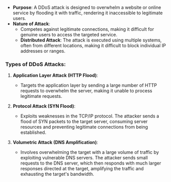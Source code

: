 - **Purpose**: A DDoS attack is designed to overwhelm a website or online service by flooding it with traffic, rendering it inaccessible to legitimate users.
- **Nature of Attack**: 
  - Competes against legitimate connections, making it difficult for genuine users to access the targeted service.
  - **Distributed Attack**: The attack is executed using multiple systems, often from different locations, making it difficult to block individual IP addresses or ranges.

### Types of DDoS Attacks:
1. **Application Layer Attack (HTTP Flood)**:
   - Targets the application layer by sending a large number of HTTP requests to overwhelm the server, making it unable to process legitimate requests.
   
2. **Protocol Attack (SYN Flood)**:
   - Exploits weaknesses in the TCP/IP protocol. The attacker sends a flood of SYN packets to the target server, consuming server resources and preventing legitimate connections from being established.

3. **Volumetric Attack (DNS Amplification)**:
   - Involves overwhelming the target with a large volume of traffic by exploiting vulnerable DNS servers. The attacker sends small requests to the DNS server, which then responds with much larger responses directed at the target, amplifying the traffic and exhausting the target's bandwidth.

